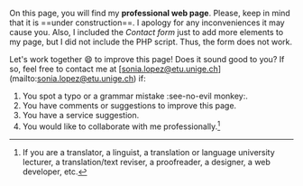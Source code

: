 On this page, you will find my **professional web page**. Please, keep in mind that it is ==under construction==. I apology for any inconveniences it may cause you.
Also, I included the *Contact form* just to add more elements to my page, but I did not include the PHP script. Thus, the form does not work. 

Let's work together :smile: to improve this page! Does it sound good to you? If so, feel free to contact me at [sonia.lopez@etu.unige.ch] (mailto:sonia.lopez@etu.unige.ch) if:
1. You spot a typo or a grammar mistake :see-no-evil monkey:.
2. You have comments or suggestions to improve this page.
3. You have a service suggestion.
4. You would like to collaborate with me professionally.[^1]


[^1]: If you are a translator, a linguist, a translation or language university lecturer, a translation/text reviser, a proofreader, a designer, a web developer, etc.  
